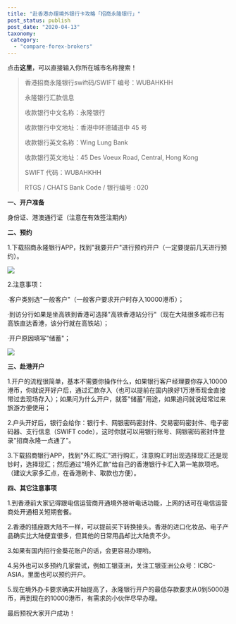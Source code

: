 ```yaml
---
title: "赴香港办理境外银行卡攻略「招商永隆银行」"
post_status: publish
post_date: "2020-04-13"
taxonomy:
 category: 
  - "compare-forex-brokers"
---
```


点击**这里**，可以直接输入你所在城市名称搜索！

> 香港招商永隆银行swift码/SWIFT 编号：WUBAHKHH
> 
> 永隆银行汇款信息
> 
> 收款银行中文名称：永隆银行
> 
> 收款银行中文地址：香港中环德辅道中 45 号
> 
> 收款银行英文名称：Wing Lung Bank
> 
> 收款银行英文地址：45 Des Voeux Road, Central, Hong Kong
> 
> SWIFT 代码：WUBAHKHH
> 
> RTGS / CHATS Bank Code / 银行编号 : 020

**一、开户准备**

身份证、港澳通行证（注意在有效签注期内）

**二、预约**

1.下载招商永隆银行APP，找到"我要开户"进行预约开户（一定要提前几天进行预约）。

![](https://cdn.fendou.la/welaowei8/2019/06/cmb-hk.png)

2.注意事项：

·客户类别选"一般客户"（一般客户要求开户时存入10000港币）；

·到访分行如果是坐高铁到香港可选择"高铁香港站分行"（现在大陆很多城市已有高铁直达香港，该分行就在高铁站）；

·开户原因填写"储蓄"；

![](https://cdn.fendou.la/welaowei8/2019/06/cmb-hk2.jpg)

**三、赴港开户**

1.开户的流程很简单，基本不需要你操作什么，如果银行客户经理要你存入10000港币，你就说开好户后，通过汇款存入（也可以提前在国内换好1万港币现金直接带过去现场存入）；如果问为什么开户，就答"储蓄"用途，如果追问就说经常过来旅游方便使用；

2.户头开好后，银行会给你：银行卡、网银密码密封件、交易密码密封件、电子密码器、支行信息（SWIFT code），这时你就可以用银行账号、网银密码密封件登录"招商永隆一点通了"。

3.下载招商银行APP，找到"外汇购汇"进行购汇，注意购汇时出现选择现汇还是现钞时，选择现汇；然后通过"境外汇款"给自己的香港银行卡汇入第一笔款项吧。（建议大家多汇点，在香港刷卡、取款也方便）。

**四、其它注意事项**

1.到香港前大家记得跟电信运营商开通境外接听电话功能，上网的话可在电信运营商处开通相关短期套餐。

2.香港的插座跟大陆不一样，可以提前买下转换接头。香港的进口化妆品、电子产品确实比大陆便宜很多，但其他的日常用品却比大陆贵不少。

3.如果有国内招行金葵花账户的话，会更容易办理哟。

4.另外也可以多预约几家尝试，例如工银亚洲，关注工银亚洲公众号：ICBC-ASIA，里面也可以预约开户。

5.现在境外办卡要求确实开始提高了，永隆银行开户的最低存款要求从0到5000港币，再到现在的10000港币，有需求的小伙伴尽早办理。

最后预祝大家开户成功！

